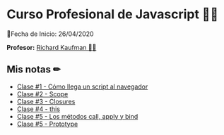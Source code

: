 # Curso Profesional de Javascript 👨‍💻

📅Fecha de Inicio: 26/04/2020

**Profesor:** [Richard Kaufman 👨‍🏫](https://richardkaufman.dev/)

## Mis notas ✏

- [Clase #1 - Cómo llega un script al navegador](https://github.com/sherzo/javascript-profesional/blob/master/notes/class-1.md)
- [Clase #2 - Scope](https://github.com/sherzo/javascript-profesional/blob/master/notes/class-2.md)
- [Clase #3 - Closures](https://github.com/sherzo/javascript-profesional/blob/master/notes/class-3.md)
- [Clase #4 - this](https://github.com/sherzo/javascript-profesional/blob/master/notes/class-4.md)
- [Clase #5 - Los métodos call, apply y bind](https://github.com/sherzo/javascript-profesional/blob/master/notes/class-5.md)
- [Clase #5 - Prototype](https://github.com/sherzo/javascript-profesional/blob/master/notes/class-6.md)
